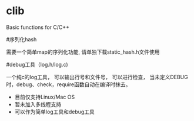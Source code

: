 clib
====

Basic functions for C/C++

#序列化hash

需要一个简单map的序列化功能, 请单独下载static\_hash.h文件使用

#debug工具（log.h/log.c)

一个纯c的log工具， 可以输出行号和文件号， 可以进行检查，
当未定义DEBUG时，debug、check，require函数自动在编译时抹去。

* 目前仅支持Linux/Mac OS
* 暂未加入多线程支持
* 可以作为简单log工具和debug工具








